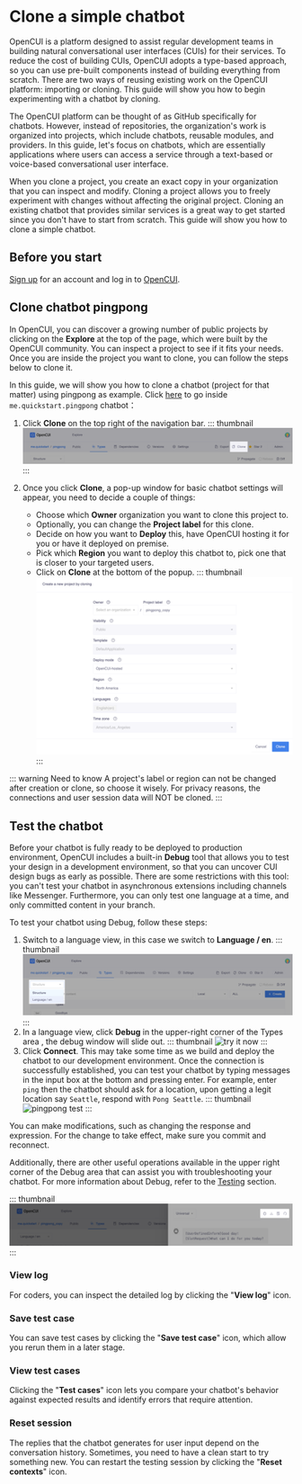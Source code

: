 # Clone a simple chatbot

OpenCUI is a platform designed to assist regular development teams in building natural conversational user interfaces (CUIs) for their services. To reduce the cost of building CUIs, OpenCUI adopts a type-based approach, so you can use pre-built components instead of building everything from scratch. There are two ways of reusing existing work on the OpenCUI platform: importing or cloning. This guide will show you how to begin experimenting with a chatbot by cloning.

The OpenCUI platform can be thought of as GitHub specifically for chatbots. However, instead of repositories, the organization's work is organized into projects, which include chatbots, reusable modules, and providers. In this guide, let's focus on chatbots, which are essentially applications where users can access a service through a text-based or voice-based conversational user interface.

When you clone a project, you create an exact copy in your organization that you can inspect and modify. Cloning a project allows you to freely experiment with changes without affecting the original project. Cloning an existing chatbot that provides similar services is a great way to get started since you don't have to start from scratch. This guide will show you how to clone a simple chatbot.

## Before you start

[Sign up](./signingup.md#sign-up) for an account and log in to [OpenCUI](https://build.opencui.io/login).

## Clone chatbot pingpong
In OpenCUI, you can discover a growing number of public projects by clicking on the **Explore** at the top of the page, which were built by the OpenCUI community. You can inspect a project to see if it fits your needs. Once you are inside the project you want to clone, you can follow the steps below to clone it.

In this guide, we will show you how to clone a chatbot (project for that matter) using pingpong as example. Click [here](https://build.opencui.io/org/me.quickstart/agent/pingpong/struct/intent?page=0&imported=false&search=) to go inside `me.quickstart.pingpong` chatbot： 

1. Click **Clone** on the top right of the navigation bar. 
    ::: thumbnail
    ![enter chatbot](/images/guide/start-with-clone/click_clone.png)
    :::

2. Once you click **Clone**, a pop-up window for basic chatbot settings will appear, you need to decide a couple of things:
   - Choose which **Owner** organization you want to clone this project to.
   - Optionally, you can change the **Project label** for this clone.
   - Decide on how you want to **Deploy** this, have OpenCUI hosting it for you or have it deployed on premise.
   - Pick which **Region** you want to deploy this chatbot to, pick one that is closer to your targeted users.
   - Click on **Clone** at the bottom of the popup.
    ::: thumbnail
    ![enter chatbot](/images/guide/start-with-clone/clone.png)
    :::

::: warning Need to know
A project's label or region can not be changed after creation or clone, so choose it wisely. For privacy reasons, the connections and user session data will NOT be cloned.
:::

## Test the chatbot
Before your chatbot is fully ready to be deployed to production environment, OpenCUI includes a built-in **Debug** tool that allows you to test your design in a development environment, so that you can uncover CUI design bugs as early as possible. There are some restrictions with this tool: you can't test your chatbot in asynchronous extensions including channels like Messenger. Furthermore, you can only test one language at a time, and only committed content in your branch.

To test your chatbot using Debug, follow these steps:
1. Switch to a language view, in this case we switch to **Language / en**. 
   ::: thumbnail
   ![try it now](/images/guide/start-with-clone/switch_pingpong_en.png)
   :::
2. In a language view, click **Debug** in the upper-right corner of the Types area , the debug window will slide out. 
   ::: thumbnail
   ![try it now](/images/guide/pingpong/tryitnow_icon.png)
   :::
3. Click **Connect**. This may take some time as we build and deploy the chatbot to our development environment. Once the connection is successfully established, you can test your chatbot by typing messages in the input box at the bottom and pressing enter. For example, enter `ping` then the chatbot should ask for a location, upon getting a legit location say `Seattle`, respond with `Pong Seattle`. 
   ::: thumbnail
   ![pingpong test](/images/guide/pingpong/pingpong_test.png)
   :::

You can make modifications, such as changing the response and expression. For the change to take effect, make sure you commit and reconnect.

Additionally, there are other useful operations available in the upper right corner of the Debug area that can assist you with troubleshooting your chatbot. For more information about Debug, refer to the [Testing](../reference/platform/testing.md) section.

::: thumbnail
![operation icon](/images/guide/start-with-clone/operation-icon.png)
:::

### View log
For coders, you can inspect the detailed log by clicking the "**View log**" icon.

### Save test case
You can save test cases by clicking the "**Save test case**" icon, which allow you rerun them in a later stage. 

### View test cases
Clicking the "**Test cases**" icon lets you compare your chatbot's behavior against expected results and identify errors that require attention.

### Reset session
The replies that the chatbot generates for user input depend on the conversation history. Sometimes, you need to have a clean start to try something new. You can restart the testing session by clicking the "**Reset contexts**" icon.





